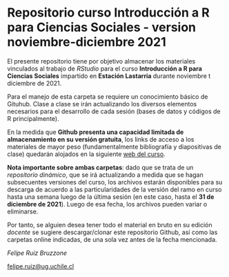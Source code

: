# Repositorio curso Introducción a R para Ciencias Sociales - version noviembre-diciembre 2021

El presente repositorio tiene por objetivo almacenar los materiales vinculados al trabajo de *RStudio* para el curso **Introducción a R para Ciencias Sociales** impartido en **Estación Lastarria** durante noviembre t diciembre de 2021.

Para el manejo de esta carpeta se requiere un conocimiento básico de Gituhub. Clase a clase se irán actualizando los diversos elementos necesarios para el desarrollo de cada sesión (bases de datos y códigos de R principalmente).

En la medida que **Github presenta una capacidad limitada de almacenamiento en su versión gratuita**, los links de acceso a los materiales de mayor peso (fundamentalmente bibliografía y diapositivas de clase) quedarán alojados en la siguiente [web del curso](https://sites.google.com/ug.uchile.cl/felipe-srb/docencia/introducci%C3%B3n-a-r-para-ciencias-sociales).

**Nota importante sobre ambas carpetas**: dado que se trata de un *repositorio dinámico*, que se irá actualizando a medida que se hagan subsecuentes versiones del curso, los archivos estarán disponibles para su descarga de acuerdo a las particularidades de la versión del ramo en curso hasta una semana luego de la última sesión (en este caso, hasta el **31 de diciembre de 2021**). Luego de esa fecha, los archivos pueden variar o eliminarse.

Por tanto, se alguien desea tener todo el material en bruto en su edición *docente* se sugiere descargar/clonar este repositorio Github, así como las carpetas online indicadas, de una sola vez antes de la fecha mencionada.

*Felipe Ruiz Bruzzone*

[felipe.ruiz@ug.uchile.cl](felipe.ruiz@ug.uchile.cl) 